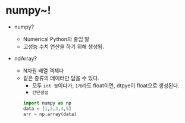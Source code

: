 # numpy~!

- numpy?

  - Numerical Python의 줄임 말
  - 고성능 수치 연산을 하기 위해 생성됨.

- ndArray?
  - N차원 배열 객체다
  - 같은 종류의 데이터만 담을 수 있다.
    - 모두 `int 형`이다가, `1개`라도 float이면, dtpye이 float으로 생성된다.
    - `간단생성`
    ```python
    import numpy as np
    data = [1,2,3,4,5]
    arr = np.array(data)
    ```
